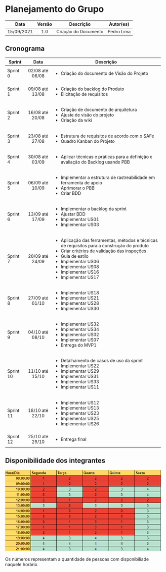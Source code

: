 # Planejamento do Grupo

| **Data**   | **Versão** | **Descrição**        | **Autor(es)** |
| ---------- | :--------: | -------------------- | :-----------: |
| 15/09/2021 |    1.0     | Criação do Documento |  Pedro Lima   |

## Cronograma

| **Sprint** |    **Data**     | **Descrição**                                                                                                                                                                                                                                                                            |
| ---------- | :-------------: | ---------------------------------------------------------------------------------------------------------------------------------------------------------------------------------------------------------------------------------------------------------------------------------------- |
| Sprint 0   | 02/08 até 06/08 | <ul><li>Criação do documento de Visão do Projeto</li></ul>                                                                                                                                                                                                                               |
| Sprint 1   | 09/08 até 13/08 | <ul><li>Criação do backlog do Produto</li><li>Elicitação de requisitos</li></ul>                                                                                                                                                                                                         |
| Sprint 2   | 16/08 até 20/08 | <ul><li>Criação de documento de arquitetura</li><li>Ajuste de visão do projeto</li><li>Criação da wiki</li></ul>                                                                                                                                                                         |
| Sprint 3   | 23/08 até 27/08 | <ul><li>Estrutura de requisitos de acordo com o SAFe</li><li>Quadro Kanban do Projeto</li></ul>                                                                                                                                                                                          |
| Sprint 4   | 30/08 até 03/09 | <ul><li>Aplicar técnicas e práticas para a definição e avaliação do Backlog usando PBB</li></ul>                                                                                                                                                                                         |
| Sprint 5   | 06/09 até 10/09 | <ul><li>Implementar a estrutura de rastreabilidade em ferramenta de apoio</li><li>Aprimorar o PBB</li><li>Criar BDD</li></ul>                                                                                                                                                            |
| Sprint 6   | 13/09 até 17/09 | <ul><li>Implementar o backlog da sprint</li><li>Ajustar BDD</li><li>Implementar US01</li><li>Implementar US03</li></ul>                                                                                                                                                                  |
| Sprint 7   | 20/09 até 24/09 | <ul><li>Aplicação das ferramentas, métodos e técnicas de requisitos para a construção do produto</li><li>Criar critérios de validação das inspeções</li><li>Guia de estilo</li><li>Implementar US06</li><li>Implementar US08</li><li>Implementar US16</li><li>Implementar US17</li></ul> |
| Sprint 8   | 27/09 até 01/10 | <ul><li>Implementar US18</li><li>Implementar US21</li><li>Implementar US28</li><li>Implementar US30</li></ul>                                                                                                                                                                            |
| Sprint 9   | 04/10 até 08/10 | <ul><li>Implementar US32</li><li>Implementar US34</li><li>Implementar US02</li><li>Implementar US07</li><li>Entrega do MVP1</li></ul>                                                                                                                                                    |
| Sprint 10  | 11/10 até 15/10 | <ul><li>Detalhamento de casos de uso da sprint</li><li>Implementar US22</li><li>Implementar US29</li><li>Implementar US31</li><li>Implementar US33</li><li>Implementar US11</li></ul>                                                                                                    |
| Sprint 11  | 18/10 até 22/10 | <ul><li>Implementar US12</li><li>Implementar US13</li><li>Implementar US23</li><li>Implementar US25</li><li>Implementar US26</li></ul>                                                                                                                                                   |
| Sprint 12  | 25/10 até 29/10 | <ul><li>Entrega final</li></ul>                                                                                                                                                                                                                                                          |

## Disponibilidade dos integrantes

![Quadro De Horas](../../assets/img/quadroDeHoras.png)

<figcaption>Os números representam a quantidade de pessoas com disponibiliade naquele horário.</figcaption>

